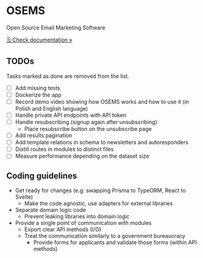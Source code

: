 # OSEMS

Open Source Email Marketing Software

[🗒️ Check documentation »](https://osems.dev)

## TODOs

Tasks marked as done are removed from the list.

- [ ] Add missing tests
- [ ] Dockerize the app
- [ ] Record demo video showing how OSEMS works and how to use it (in Polish and English language)
- [ ] Handle private API endpoints with API token
- [ ] Handle resubscribing (signup again after unsubscribing)
  - Place resubscribe button on the unsubscribe page
- [ ] Add results pagination
- [ ] Add template relations in schema to newsletters and autoresponders
- [ ] Distill routes in modules to distinct files
- [ ] Measure performance depending on the dataset size

## Coding guidelines

- Get ready for changes (e.g. swapping Prisma to TypeORM, React to Svelte)
  - Make the code agnostic, use adapters for external libraries
- Separate domain logic code
  - Prevent leaking libraries into domain logic
- Provide a single point of communication with modules
  - Export clear API methods (I/O)
  - Treat the communication similarly to a government bureaucracy
    - Provide forms for applicants and validate those forms (within API methods)
